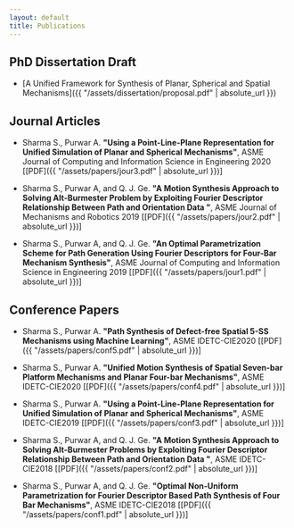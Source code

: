 ```yaml
---
layout: default
title: Publications
---
```

## PhD Dissertation Draft
  - [A Unified Framework for Synthesis of Planar, Spherical and Spatial Mechanisms]({{ "/assets/dissertation/proposal.pdf" | absolute_url }})

## Journal Articles
- Sharma S., Purwar A. __"Using a Point-Line-Plane Representation for Unified Simulation of Planar and Spherical Mechanisms"__, ASME Journal of Computing and Information Science in Engineering 2020 \[[PDF]({{ "/assets/papers/jour3.pdf" | absolute_url }})\]

- Sharma S., Purwar A, and Q. J. Ge. __"A Motion Synthesis Approach to Solving Alt-Burmester Problem by Exploiting Fourier Descriptor Relationship Between Path and Orientation Data "__, ASME Journal of Mechanisms and Robotics 2019 \[[PDF]({{ "/assets/papers/jour2.pdf" | absolute_url }})\]

- Sharma S., Purwar A, and Q. J. Ge. __"An Optimal Parametrization Scheme for Path Generation Using Fourier Descriptors for Four-Bar Mechanism Synthesis"__, ASME Journal of Computing and Information Science in Engineering 2019 \[[PDF]({{ "/assets/papers/jour1.pdf" | absolute_url }})\]

## Conference Papers
-  Sharma S., Purwar A. __"Path Synthesis of Defect-free Spatial 5-SS Mechanisms using Machine Learning"__, ASME  IDETC-CIE2020 \[[PDF]({{ "/assets/papers/conf5.pdf" | absolute_url }})\]

-  Sharma S., Purwar A. __"Unified Motion Synthesis of Spatial Seven-bar Platform Mechanisms and Planar Four-bar Mechanisms"__, ASME  IDETC-CIE2020 \[[PDF]({{ "/assets/papers/conf4.pdf" | absolute_url }})\]

- Sharma S., Purwar A. __"Using a Point-Line-Plane Representation for Unified Simulation of Planar and Spherical Mechanisms"__, ASME  IDETC-CIE2019 \[[PDF]({{ "/assets/papers/conf3.pdf" | absolute_url }})\]

- Sharma S., Purwar A, and Q. J. Ge. __"A Motion Synthesis Approach to Solving Alt-Burmester Problems by Exploiting Fourier Descriptor Relationship Between Path and Orientation Data  "__, ASME IDETC-CIE2018 \[[PDF]({{ "/assets/papers/conf2.pdf" | absolute_url }})\]

- Sharma S., Purwar A, and Q. J. Ge. __"Optimal Non-Uniform Parametrization for Fourier Descriptor Based Path Synthesis of Four Bar Mechanisms"__, ASME  IDETC-CIE2018 \[[PDF]({{ "/assets/papers/conf1.pdf" | absolute_url }})\]